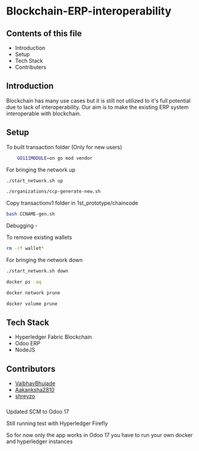 # Blockchain-ERP-interoperability


## Contents of this file

* Introduction
* Setup
* Tech Stack
* Contributers

## Introduction
Blockchain has many use cases but it is still not utilized to it's full potential due to lack of interoperability. Our aim is to make the existing ERP system interoperable with blockchain.

## Setup

To built transaction folder (Only for new users)
```bash
	GO111MODULE=on go mod vendor
```
For bringing the network up

```bash
./start_network.sh up

./organizations/ccp-generate-new.sh
```
 
Copy transactionv1 folder in 1st_prototype/chaincode

```bash
bash CCNAME-gen.sh
```

Debugging -

To remove existing wallets
```bash
rm -rf wallet*
```

For bringing the network down
```bash
./start_network.sh down

docker ps -aq

docker network prune

docker volume prune
```

## Tech Stack
* Hyperledger Fabric Blockchain
* Odoo ERP
* NodeJS

## Contributors
* [VaibhavBhujade](https://github.com/VaibhavBhujade)
* [Aakanksha2810](https://github.com/Aakanksha2810)
* [shreyzo](https://github.com/shreyzo)


#####

Updated SCM to Odoo 17

Still running test with Hyperledger Firefly

So for now only the app works in Odoo 17 you have to run your own docker and hyperledger instances
